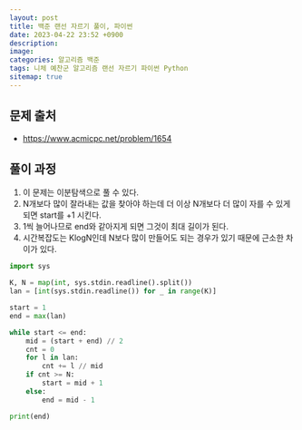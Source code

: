 ```yaml
---
layout: post
title: 백준 랜선 자르기 풀이, 파이썬
date: 2023-04-22 23:52 +0900
description:
image:
categories: 알고리즘 백준
tags: 니체 예찬군 알고리즘 랜선 자르기 파이썬 Python
sitemap: true
---
```


## **문제 출처**

- https://www.acmicpc.net/problem/1654

## 풀이 과정

1. 이 문제는 이분탐색으로 풀 수 있다.
2. N개보다 많이 잘라내는 값을 찾아야 하는데 더 이상 N개보다 더 많이 자를 수 있게 되면 start를 +1 시킨다.
3. 1씩 늘어나므로 end와 같아지게 되면 그것이 최대 길이가 된다.
4. 시간복잡도는 KlogN인데 N보다 많이 만들어도 되는 경우가 있기 때문에 근소한 차이가 있다.

```python
import sys

K, N = map(int, sys.stdin.readline().split())
lan = [int(sys.stdin.readline()) for _ in range(K)]

start = 1
end = max(lan)

while start <= end:
    mid = (start + end) // 2
    cnt = 0
    for l in lan:
        cnt += l // mid
    if cnt >= N:
        start = mid + 1
    else:
        end = mid - 1

print(end)
```
